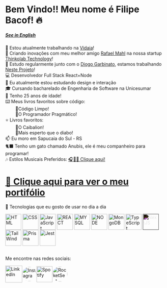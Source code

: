 # Bem Vindo!! Meu nome é Filipe Bacof! 🔥
##### [See in English](https://github.com/Filipe-Bacof/Filipe-Bacof/blob/main/README.md)
🔭 Estou atualmente trabalhando na [Vidaia](https://www.vidaia.com.br)!</br>
🚀 Criando inovações com meu melhor amigo [Rafael Mahl](https://github.com/mahlignus) na nossa startup [Thinkolab Technology](https://github.com/thinkolab)!</br>
📝 Estudo regularmente junto com o [Diogo Garbinato](https://github.com/DiogoGDF), estamos trabalhando [Neste Projeto](https://github.com/Twist-Labs)!</br>
💻 Desenvolvedor Full Stack React+Node</br>
🌱 Eu atualmente estou estudando design e interação</br>
🎓 Cursando bacharelado de Engenharia de Software na Unicesumar</br>
🎂 Tenho 25 anos de idade!</br>
⌨️  Meus livros favoritos sobre código:</br>
&nbsp;&nbsp;&nbsp;&nbsp;&nbsp;&nbsp;&nbsp;&nbsp;📘Código Limpo!</br>
&nbsp;&nbsp;&nbsp;&nbsp;&nbsp;&nbsp;&nbsp;&nbsp;📙O Programador Pragmático!</br>
⭐ Livros favoritos:</br>
&nbsp;&nbsp;&nbsp;&nbsp;&nbsp;&nbsp;&nbsp;&nbsp;📗O Caibalion!</br>
&nbsp;&nbsp;&nbsp;&nbsp;&nbsp;&nbsp;&nbsp;&nbsp;📓Mais esperto que o diabo!</br>
📫 Eu moro em Sapucaia do Sul - RS</br>
🐈‍⬛ Tenho um gato chamado Anubis, ele é meu companheiro para programar!</br>
🎶 Estilos Musicais Preferidos: [🎧🍷🗿 Clique aqui!](https://filipe-bacof.github.io/Musicas-Bacof)</br>

# <a href="https://portifolio-filipe-bacof.vercel.app/" target="_blank">📎 Clique aqui para ver o meu portifólio</a></br>
🔧 Tecnologias que eu gosto de usar no dia a dia</br>
<div>
  <a href="https://developer.mozilla.org/en-US/docs/Web/HTML" target="_blank"><img align="center" alt="HTML" height="50" width="50" src="https://cdn.jsdelivr.net/gh/devicons/devicon/icons/html5/html5-original.svg" /></a>
  <a href="https://developer.mozilla.org/en-US/docs/Web/CSS" target="_blank"><img align="center" alt="CSS" height="50" width="50" src="https://cdn.jsdelivr.net/gh/devicons/devicon/icons/css3/css3-original.svg" /></a>
  <a href="https://developer.mozilla.org/en-US/docs/Web/JavaScript" target="_blank"><img align="center" alt="JavaScript" height="50" width="50" src="https://cdn.jsdelivr.net/gh/devicons/devicon/icons/javascript/javascript-original.svg" /></a>
  <a href="https://legacy.reactjs.org/docs" target="_blank"><img align="center" alt="REACT" height="50" width="50" src="https://cdn.jsdelivr.net/gh/devicons/devicon/icons/react/react-original.svg" /></a>
  <a href="https://dev.mysql.com/doc/" target="_blank"><img align="center" alt="MYSQL" height="50" width="50" src="https://cdn.jsdelivr.net/gh/devicons/devicon/icons/mysql/mysql-original.svg" /></a>
  <a href="https://nodejs.org/en/docs" target="_blank"><img align="center" alt="NODE" height="50" width="50" src="https://cdn.jsdelivr.net/gh/devicons/devicon/icons/nodejs/nodejs-original.svg" /></a>
  <a href="https://www.mongodb.com/docs/" target="_blank"><img align="center" alt="MongoDB" height="50" width="50" src="https://cdn.jsdelivr.net/gh/devicons/devicon/icons/mongodb/mongodb-original.svg" /></a>
  <a href="https://www.typescriptlang.org/docs/" target="_blank"><img align="center" alt="TypeScript" height="50" width="50" src="https://cdn.jsdelivr.net/gh/devicons/devicon/icons/typescript/typescript-original.svg" /></a>
  <a href="https://nextjs.org/docs" target="_blank"><img align="center" alt="NextJS" height="50" width="50" src="https://cdn.jsdelivr.net/gh/devicons/devicon/icons/nextjs/nextjs-original.svg" style="filter: invert(100%);"/></a>
  <a href="https://tailwindcss.com/docs" target="_blank"><img align="center" alt="TailWind" height="50" width="50" src="https://cdn.jsdelivr.net/gh/devicons/devicon/icons/tailwindcss/tailwindcss-plain.svg" /></a>
  <a href="https://www.prisma.io/docs" target="_blank"><img align="center" alt="Prisma" height="50" width="50" src="https://cdn.worldvectorlogo.com/logos/prisma-3.svg"/></a>
  <a href="https://jestjs.io/docs/getting-started" target="_blank"><img align="center" alt="Jest" height="50" width="50" src="https://cdn.jsdelivr.net/gh/devicons/devicon/icons/jest/jest-plain.svg" /></a>
</div></br>

Me encontre nas redes sociais:</br>
<div style="display: flex; align-items: center">
  <a href="https://www.linkedin.com/in/filipe-bacof/" target="_blank"><img height="53px" width="53px" src="https://img.icons8.com/color/512/linkedin-circled--v1.png" alt="LinkedIn"></a>
  <a href="https://www.instagram.com/filipe.bacof/" target="_blank"><img height="45px" width="45px" src="https://cpaq.ufms.br/files/2022/03/Instagram-logo-free-download-PNG-e1647376733700.png" alt="Instagram" style="border-radius: 50%"></a>
  <a href="https://open.spotify.com/user/8k3a5mqfxtf78erfftdjjp03e" target="_blank"><img height="50px" width="50px" src="https://www.freepnglogos.com/uploads/spotify-logo-png/spotify-icon-green-logo-8.png" alt="Spotify"></a>
  <a href="https://app.rocketseat.com.br/me/filipe-bacof" target="_blank"><img height="47px" width="47px" src="https://avatars.githubusercontent.com/u/28929274?s=280&v=4" alt="RocketSeat" style="border-radius: 50%"></a>
</div>
